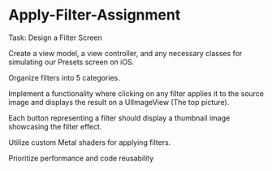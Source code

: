 # Apply-Filter-Assignment
Task: Design a Filter Screen

Create a view model, a view controller, and any necessary classes for simulating our Presets screen on iOS.

Organize filters into 5 categories.

Implement a functionality where clicking on any filter applies it to the source image and displays the result on a UIImageView (The top picture).

Each button representing a filter should display a thumbnail image showcasing the filter effect.

Utilize custom Metal shaders for applying filters.

Prioritize performance and code reusability
